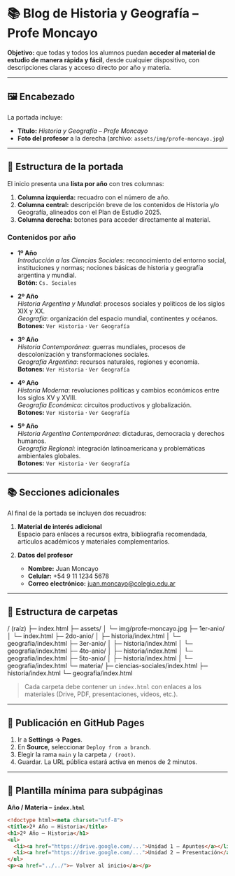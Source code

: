 # 📚 Blog de Historia y Geografía – Profe Moncayo

**Objetivo:** que todas y todos los alumnos puedan **acceder al material de estudio de manera rápida y fácil**, desde cualquier dispositivo, con descripciones claras y acceso directo por año y materia.

---

## 🖼 Encabezado

La portada incluye:
- **Título:** _Historia y Geografía – Profe Moncayo_
- **Foto del profesor** a la derecha (archivo: `assets/img/profe-moncayo.jpg`)

---

## 🧭 Estructura de la portada

El inicio presenta una **lista por año** con tres columnas:
1. **Columna izquierda:** recuadro con el número de año.
2. **Columna central:** descripción breve de los contenidos de Historia y/o Geografía, alineados con el Plan de Estudio 2025.
3. **Columna derecha:** botones para acceder directamente al material.

### Contenidos por año

- **1º Año**  
  _Introducción a las Ciencias Sociales_: reconocimiento del entorno social, instituciones y normas; nociones básicas de historia y geografía argentina y mundial.  
  **Botón:** `Cs. Sociales`

- **2º Año**  
  _Historia Argentina y Mundial_: procesos sociales y políticos de los siglos XIX y XX.  
  _Geografía_: organización del espacio mundial, continentes y océanos.  
  **Botones:** `Ver Historia` · `Ver Geografía`

- **3º Año**  
  _Historia Contemporánea_: guerras mundiales, procesos de descolonización y transformaciones sociales.  
  _Geografía Argentina_: recursos naturales, regiones y economía.  
  **Botones:** `Ver Historia` · `Ver Geografía`

- **4º Año**  
  _Historia Moderna_: revoluciones políticas y cambios económicos entre los siglos XV y XVIII.  
  _Geografía Económica_: circuitos productivos y globalización.  
  **Botones:** `Ver Historia` · `Ver Geografía`

- **5º Año**  
  _Historia Argentina Contemporánea_: dictaduras, democracia y derechos humanos.  
  _Geografía Regional_: integración latinoamericana y problemáticas ambientales globales.  
  **Botones:** `Ver Historia` · `Ver Geografía`

---

## 📚 Secciones adicionales

Al final de la portada se incluyen dos recuadros:

1. **Material de interés adicional**  
   Espacio para enlaces a recursos extra, bibliografía recomendada, artículos académicos y materiales complementarios.

2. **Datos del profesor**  
   - **Nombre:** Juan Moncayo  
   - **Celular:** +54 9 11 1234 5678  
   - **Correo electrónico:** juan.moncayo@colegio.edu.ar  

---

## 📂 Estructura de carpetas

/ (raíz)
├─ index.html
├─ assets/
│ └─ img/profe-moncayo.jpg
├─ 1er-anio/
│ └─ index.html
├─ 2do-anio/
│ ├─ historia/index.html
│ └─ geografia/index.html
├─ 3er-anio/
│ ├─ historia/index.html
│ └─ geografia/index.html
├─ 4to-anio/
│ ├─ historia/index.html
│ └─ geografia/index.html
├─ 5to-anio/
│ ├─ historia/index.html
│ └─ geografia/index.html
└─ materia/
├─ ciencias-sociales/index.html
├─ historia/index.html
└─ geografia/index.html


> Cada carpeta debe contener un `index.html` con enlaces a los materiales (Drive, PDF, presentaciones, videos, etc.).

---

## 🚀 Publicación en GitHub Pages

1. Ir a **Settings → Pages**.  
2. En **Source**, seleccionar `Deploy from a branch`.  
3. Elegir la rama `main` y la carpeta `/ (root)`.  
4. Guardar. La URL pública estará activa en menos de 2 minutos.

---

## 🧱 Plantilla mínima para subpáginas

**Año / Materia – `index.html`**
```html
<!doctype html><meta charset="utf-8">
<title>2º Año – Historia</title>
<h1>2º Año – Historia</h1>
<ul>
  <li><a href="https://drive.google.com/...">Unidad 1 – Apuntes</a></li>
  <li><a href="https://drive.google.com/...">Unidad 2 – Presentación</a></li>
</ul>
<p><a href="../../">← Volver al inicio</a></p>

